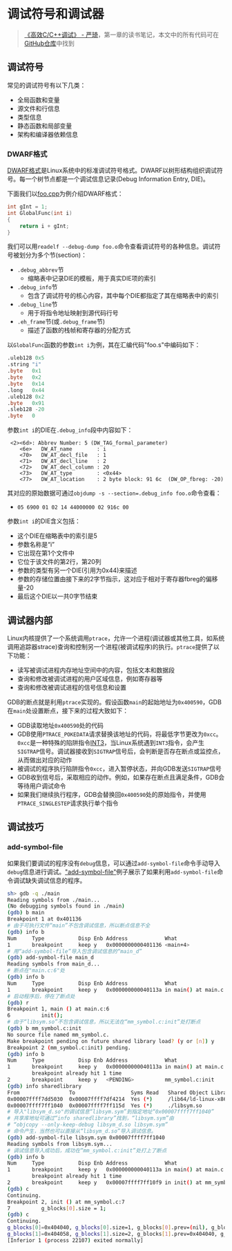 # 调试符号和调试器

> [《高效C/C++调试》 - 严琦](http://www.tup.tsinghua.edu.cn/Wap/tsxqy.aspx?id=10204101)，第一章的读书笔记，本文中的所有代码可在[GitHub仓库](https://github.com/LittleBee1024/learning_book/tree/main/docs/booknotes/cpp_debug/01/code)中找到

## 调试符号

常见的调试符号有以下几类：

* 全局函数和变量
* 源文件和行信息
* 类型信息
* 静态函数和局部变量
* 架构和编译器依赖信息

### DWARF格式

[DWARF格式](https://dwarfstd.org/)是Linux系统中的标准调试符号格式。DWARF以树形结构组织调试符号。每一个树节点都是一个调试信息记录(Debug Information Entry, DIE)。

下面我们以[foo.cpp](https://github.com/LittleBee1024/learning_book/tree/main/docs/booknotes/cpp_debug/01/code/dwarf/foo.cpp)为例介绍DWARF格式：

```cpp linenums="1"
int gInt = 1;
int GlobalFunc(int i)
{
    return i + gInt;
}
```

我们可以用`readelf --debug-dump foo.o`命令查看调试符号的各种信息。调试符号被划分为多个节(section)：

* `.debug_abbrev`节
    * 缩略表中记录DIE的模板，用于真实DIE项的索引
* `.debug_info`节
    * 包含了调试符号的核心内容，其中每个DIE都指定了其在缩略表中的索引
* `.debug_line`节
    * 用于将指令地址映射到源代码行号
* `.eh_frame`节(或`.debug_frame`节)
    * 描述了函数的栈帧和寄存器的分配方式

以`GlobalFunc`函数的参数`int i`为例，其在汇编代码"foo.s"中编码如下：

```asm
.uleb128 0x5
.string	"i"
.byte	0x1
.byte	0x2
.byte	0x14
.long	0x44
.uleb128 0x2
.byte	0x91
.sleb128 -20
.byte	0
```

参数`int i`的DIE在`.debug_info`段中内容如下：
```
 <2><6d>: Abbrev Number: 5 (DW_TAG_formal_parameter)
    <6e>   DW_AT_name        : i
    <70>   DW_AT_decl_file   : 1
    <71>   DW_AT_decl_line   : 2
    <72>   DW_AT_decl_column : 20
    <73>   DW_AT_type        : <0x44>
    <77>   DW_AT_location    : 2 byte block: 91 6c 	(DW_OP_fbreg: -20)
```

其对应的原始数据可通过`objdump -s --section=.debug_info foo.o`命令查看：

* `05 6900 01 02 14 44000000 02 916c 00`

参数`int i`的DIE含义包括：

* 这个DIE在缩略表中的索引是5
* 参数名称是“i”
* 它出现在第1个文件中
* 它位于该文件的第2行，第20列
* 参数的类型有另一个DIE(引用为0x44)来描述
* 参数的存储位置由接下来的2字节指示，这对应于相对于寄存器fbreg的偏移量-20
* 最后这个DIE以一共0字节结束

## 调试器内部

Linux内核提供了一个系统调用`ptrace`，允许一个进程(调试器或其他工具，如系统调用追踪器strace)查询和控制另一个进程(被调试程序)的执行。`ptrace`提供了以下功能：

* 读写被调试进程内存地址空间中的内容，包括文本和数据段
* 查询和修改被调试进程的用户区域信息，例如寄存器等
* 查询和修改被调试进程的信号信息和设置

GDB的断点就是利用`ptrace`实现的。假设函数`main`的起始地址为`0x400590`，GDB在`main`处设置断点，接下来的过程大致如下：

* GDB读取地址`0x400590`处的代码
* GDB使用`PTRACE_POKEDATA`请求替换该地址的代码，将最低字节更改为`0xcc`。`0xcc`是一种特殊的陷阱指令[INT3](https://stackoverflow.com/questions/61816297/what-is-int-3-really-supposed-to-do)，当Linux系统遇到`INT3`指令，会产生`SIGTRAP`信号。调试器接收到`SIGTRAP`信号后，会判断是否存在断点或监控点，从而做出对应的动作
* 被调试的程序执行陷阱指令`0xcc`，进入暂停状态，并向GDB发送`SIGTRAP`信号
* GDB收到信号后，采取相应的动作。例如，如果存在断点且满足条件，GDB会等待用户调试命令
* 如果我们继续执行程序，GDB会替换回`0x400590`处的原始指令，并使用`PTRACE_SINGLESTEP`请求执行单个指令

## 调试技巧

### add-symbol-file

如果我们要调试的程序没有`debug`信息，可以通过`add-symbol-file`命令手动导入`debug`信息进行调试。["add-symbol-file"](https://github.com/LittleBee1024/learning_book/tree/main/docs/booknotes/cpp_debug/01/code/add-symbol-file)例子展示了如果利用`add-symbol-file`命令调试缺失调试信息的程序。

```bash
sh> gdb -q ./main
Reading symbols from ./main...
(No debugging symbols found in ./main)
(gdb) b main
Breakpoint 1 at 0x401136
# 由于可执行文件“main”不包含调试信息，所以断点信息不全
(gdb) info b
Num     Type           Disp Enb Address            What
1       breakpoint     keep y   0x0000000000401136 <main+4>
# 用“add-symbol-file”导入包含调试信息的“main_d”
(gdb) add-symbol-file main_d
Reading symbols from main_d...
# 断点在"main.c:6"处
(gdb) info b
Num     Type           Disp Enb Address            What
1       breakpoint     keep y   0x000000000040113a in main() at main.c:6
# 启动程序后，停在了断点处
(gdb) r
Breakpoint 1, main () at main.c:6
6          init();
# 由于“libsym.so”不包含调试信息，所以无法在“mm_symbol.c:init”处打断点
(gdb) b mm_symbol.c:init
No source file named mm_symbol.c.
Make breakpoint pending on future shared library load? (y or [n]) y
Breakpoint 2 (mm_symbol.c:init) pending.
(gdb) info b
Num     Type           Disp Enb Address            What
1       breakpoint     keep y   0x000000000040113a in main() at main.c:6
        breakpoint already hit 1 time
2       breakpoint     keep y   <PENDING>          mm_symbol.c:init
(gdb) info sharedlibrary 
From                To                  Syms Read   Shared Object Library
0x00007ffff7dd5030  0x00007ffff7df4214  Yes (*)     /lib64/ld-linux-x86-64.so.2
0x00007ffff7ff1040  0x00007ffff7ff115d  Yes (*)     ./libsym.so
# 导入"libsym_d.so"的调试信息“libsym.sym”到指定地址“0x00007ffff7ff1040”
# 共享库地址可通过“info sharedlibrary”找到，“libsym.sym”由
# “objcopy --only-keep-debug libsym_d.so libsym.sym”
# 命令产生，当然也可以直接从“libsym_d.so”导入调试信息。
(gdb) add-symbol-file libsym.sym 0x00007ffff7ff1040
Reading symbols from libsym.sym...
# 调试信息导入成功后，成功在“mm_symbol.c:init”处打上了断点
(gdb) info b
Num     Type           Disp Enb Address            What
1       breakpoint     keep y   0x000000000040113a in main() at main.c:6
        breakpoint already hit 1 time
2       breakpoint     keep y   0x00007ffff7ff10f9 in init() at mm_symbol.c:7
(gdb) c
Continuing.
Breakpoint 2, init () at mm_symbol.c:7
7          g_blocks[0].size = 1;
(gdb) c
Continuing.
g_blocks[0]=0x404040, g_blocks[0].size=1, g_blocks[0].prev=(nil), g_blocks[0].next=0x404058
g_blocks[1]=0x404058, g_blocks[1].size=2, g_blocks[1].prev=0x404040, g_blocks[1].next=(nil)
[Inferior 1 (process 22107) exited normally]
```

